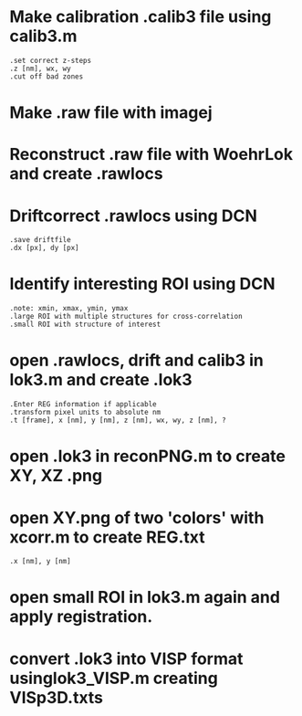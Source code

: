 # Make calibration .calib3 file using calib3.m
	.set correct z-steps
	.z [nm], wx, wy
	.cut off bad zones

# Make .raw file with imagej

# Reconstruct .raw file with WoehrLok and create .rawlocs

# Driftcorrect .rawlocs using DCN
	.save driftfile
	.dx [px], dy [px]

# Identify interesting ROI using DCN
	.note: xmin, xmax, ymin, ymax
	.large ROI with multiple structures for cross-correlation 
	.small ROI with structure of interest

# open .rawlocs, drift and calib3 in lok3.m and create .lok3
	.Enter REG information if applicable
	.transform pixel units to absolute nm
	.t [frame], x [nm], y [nm], z [nm], wx, wy, z [nm], ?
		

# open .lok3 in reconPNG.m to create XY, XZ .png

# open XY.png of two 'colors' with xcorr.m to create REG.txt
	.x [nm], y [nm]

# open small ROI in lok3.m again and apply registration.

# convert .lok3 into VISP format usinglok3_VISP.m creating VISp3D.txts
